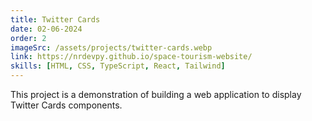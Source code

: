 ```yaml
---
title: Twitter Cards
date: 02-06-2024
order: 2
imageSrc: /assets/projects/twitter-cards.webp
link: https://nrdevpy.github.io/space-tourism-website/
skills: [HTML, CSS, TypeScript, React, Tailwind]
---
```


This project is a demonstration of building a web application to display Twitter Cards components.